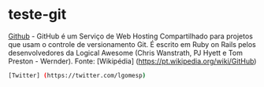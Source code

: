 # teste-git

[Github](https://github.com) - GitHub é um Serviço de Web Hosting Compartilhado para projetos que usam o controle de versionamento Git. É escrito em Ruby on Rails pelos desenvolvedores da Logical Awesome (Chris Wanstrath, PJ Hyett e Tom Preston - Wernder).
Fonte: [Wikipédia] (https://pt.wikipedia.org/wiki/GitHub)

``` bash
[Twitter] (https://twitter.com/lgomesp)
```